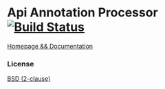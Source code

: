 Api Annotation Processor [![Build Status](https://api.travis-ci.org/bednar/aap.png?branch=master)](https://travis-ci.org/bednar/aap)
===

[Homepage && Documentation](https://bednar.github.io/aap/)

### License

[BSD (2-clause)](https://bednar.github.io/aap/#license)
